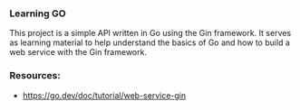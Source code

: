 ### Learning GO
This project is a simple API written in Go using the Gin framework. 
It serves as learning material to help understand the basics of Go and how to build a web service with the Gin framework.

### Resources:
- https://go.dev/doc/tutorial/web-service-gin
